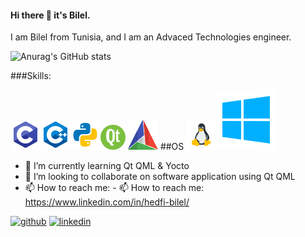 #### Hi there 👋 it's Bilel.

I am Bilel from Tunisia, and I am an Advaced Technologies engineer.


![Anurag's GitHub stats](https://github-readme-stats.vercel.app/api?username=HEDFI-Bilel&show_icons=true&theme=dark)
<!--
**HEDFI-Bilel/HEDFI-Bilel** is a ✨ _special_ ✨ repository because its `README.md` (this file) appears on your GitHub profile.

Here are some ideas to get you started:

- 🔭 I’m currently working on ...
- 🌱 I’m currently learning ...
- 👯 I’m looking to collaborate on ...
- 🤔 I’m looking for help with ...
- 💬 Ask me about ...
- 📫 How to reach me: ...
- 😄 Pronouns: ...
- ⚡ Fun fact: ...
<picture>
  <source media="(prefers-color-scheme: dark)" srcset="https://user-images.githubusercontent.com/25423296/163456776-7f95b81a-f1ed-45f7-b7ab-8fa810d529fa.png">
  <source media="(prefers-color-scheme: light)" srcset="https://user-images.githubusercontent.com/25423296/163456779-a8556205-d0a5-45e2-ac17-42d089e3c3f8.png">
  <img alt="Shows an illustrated sun in light color mode and a moon with stars in dark color mode." src="https://user-images.githubusercontent.com/25423296/163456779-a8556205-d0a5-45e2-ac17-42d089e3c3f8.png">
</picture>
-->


###Skills:

<img src='https://github.com/HEDFI-Bilel/HEDFI-Bilel/blob/master/github%20icons/c.png'><img src='https://github.com/HEDFI-Bilel/HEDFI-Bilel/blob/master/github%20icons/c%2B%2B.png'><img src='https://github.com/HEDFI-Bilel/HEDFI-Bilel/blob/master/github%20icons/python .png'><img src='https://github.com/HEDFI-Bilel/HEDFI-Bilel/blob/master/github%20icons/386489_qt_icon.png' height='40' width='40'>
<img src='https://github.com/HEDFI-Bilel/HEDFI-Bilel/blob/master/github%20icons/cmake.png'>
##OS
<img src='https://github.com/HEDFI-Bilel/HEDFI-Bilel/blob/master/github%20icons/linux.png'><img src='https://github.com/HEDFI-Bilel/HEDFI-Bilel/blob/master/github%20icons/windows-10.png'>

- 🌱 I’m currently learning Qt QML  & Yocto
- 👯 I’m looking to collaborate on software application using Qt QML 
- 📫 How to reach me:  - 📫 How to reach me: https://www.linkedin.com/in/hedfi-bilel/  


[<img src='https://cdn.jsdelivr.net/npm/simple-icons@3.0.1/icons/github.svg' alt='github' height='40'>](https://github.com/https://github.com/HEDFI-Bilel)  [<img src='https://cdn.jsdelivr.net/npm/simple-icons@3.0.1/icons/linkedin.svg' alt='linkedin' height='40'>](https://www.linkedin.com/in/https://www.linkedin.com/in/hedfi-bilel//)  
<!--
[![trophy](https://github-profile-trophy.vercel.app/?username=https://github.com/HEDFI-Bilel/HEDFI-Bilel)](https://github.com/HEDFI-Bilel/github-profile-trophy)

[![Top Langs](https://github-readme-stats.vercel.app/api/top-langs/?username=https://github.com/HEDFI-Bilel/HEDFI-Bilel)](https://github.com/HEDFI-Bilel/github-readme-stats)

![GitHub stats](https://github-readme-stats.vercel.app/api?username=https://github.com/HEDFI-Bilel/HEDFI-Bilel&show_icons=true&count_private=true)  

![GitHub Activity Graph](https://activity-graph.herokuapp.com/graph?username=https://github.com/HEDFI-Bilel/HEDFI-Bilel)  

![Profile views](https://gpvc.arturio.dev/https://github.com/HEDFI-Bilel/HEDFI-Bilel)  
-->
